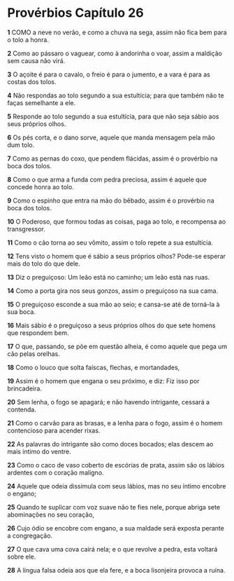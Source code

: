 # Provérbios Capítulo 26

**1** 	COMO a neve no verão, e como a chuva na sega, assim não fica bem para o tolo a honra.

**2** 	Como ao pássaro o vaguear, como à andorinha o voar, assim a maldição sem causa não virá.

**3** 	O açoite é para o cavalo, o freio é para o jumento, e a vara é para as costas dos tolos.

**4** 	Não respondas ao tolo segundo a sua estultícia; para que também não te faças semelhante a ele.

**5** 	Responde ao tolo segundo a sua estultícia, para que não seja sábio aos seus próprios olhos.

**6** 	Os pés corta, e o dano sorve, aquele que manda mensagem pela mão dum tolo.

**7** 	Como as pernas do coxo, que pendem flácidas, assim é o provérbio na boca dos tolos.

**8** 	Como o que arma a funda com pedra preciosa, assim é aquele que concede honra ao tolo.

**9** 	Como o espinho que entra na mão do bêbado, assim é o provérbio na boca dos tolos.

**10** 	O Poderoso, que formou todas as coisas, paga ao tolo, e recompensa ao transgressor.

**11** 	Como o cão torna ao seu vômito, assim o tolo repete a sua estultícia.

**12** 	Tens visto o homem que é sábio a seus próprios olhos? Pode-se esperar mais do tolo do que dele.

**13** 	Diz o preguiçoso: Um leão está no caminho; um leão está nas ruas.

**14** 	Como a porta gira nos seus gonzos, assim o preguiçoso na sua cama.

**15** 	O preguiçoso esconde a sua mão ao seio; e cansa-se até de torná-la à sua boca.

**16** 	Mais sábio é o preguiçoso a seus próprios olhos do que sete homens que respondem bem.

**17** 	O que, passando, se põe em questão alheia, é como aquele que pega um cão pelas orelhas.

**18** 	Como o louco que solta faíscas, flechas, e mortandades,

**19** 	Assim é o homem que engana o seu próximo, e diz: Fiz isso por brincadeira.

**20** 	Sem lenha, o fogo se apagará; e não havendo intrigante, cessará a contenda.

**21** 	Como o carvão para as brasas, e a lenha para o fogo, assim é o homem contencioso para acender rixas.

**22** 	As palavras do intrigante são como doces bocados; elas descem ao mais íntimo do ventre.

**23** 	Como o caco de vaso coberto de escórias de prata, assim são os lábios ardentes com o coração maligno.

**24** 	Aquele que odeia dissimula com seus lábios, mas no seu íntimo encobre o engano;

**25** 	Quando te suplicar com voz suave não te fies nele, porque abriga sete abominações no seu coração,

**26** 	Cujo ódio se encobre com engano, a sua maldade será exposta perante a congregação.

**27** 	O que cava uma cova cairá nela; e o que revolve a pedra, esta voltará sobre ele.

**28** 	A língua falsa odeia aos que ela fere, e a boca lisonjeira provoca a ruína.

